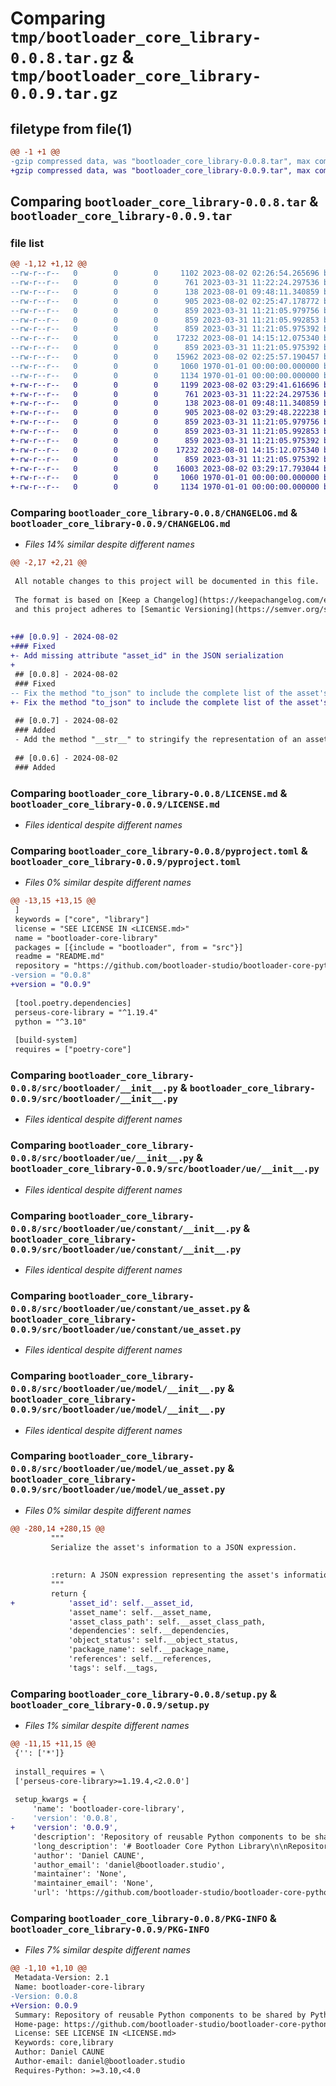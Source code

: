 # Comparing `tmp/bootloader_core_library-0.0.8.tar.gz` & `tmp/bootloader_core_library-0.0.9.tar.gz`

## filetype from file(1)

```diff
@@ -1 +1 @@
-gzip compressed data, was "bootloader_core_library-0.0.8.tar", max compression
+gzip compressed data, was "bootloader_core_library-0.0.9.tar", max compression
```

## Comparing `bootloader_core_library-0.0.8.tar` & `bootloader_core_library-0.0.9.tar`

### file list

```diff
@@ -1,12 +1,12 @@
--rw-r--r--   0        0        0     1102 2023-08-02 02:26:54.265696 bootloader_core_library-0.0.8/CHANGELOG.md
--rw-r--r--   0        0        0      761 2023-03-31 11:22:24.297536 bootloader_core_library-0.0.8/LICENSE.md
--rw-r--r--   0        0        0      138 2023-08-01 09:48:11.340859 bootloader_core_library-0.0.8/README.md
--rw-r--r--   0        0        0      905 2023-08-02 02:25:47.178772 bootloader_core_library-0.0.8/pyproject.toml
--rw-r--r--   0        0        0      859 2023-03-31 11:21:05.979756 bootloader_core_library-0.0.8/src/bootloader/__init__.py
--rw-r--r--   0        0        0      859 2023-03-31 11:21:05.992853 bootloader_core_library-0.0.8/src/bootloader/ue/__init__.py
--rw-r--r--   0        0        0      859 2023-03-31 11:21:05.975392 bootloader_core_library-0.0.8/src/bootloader/ue/constant/__init__.py
--rw-r--r--   0        0        0    17232 2023-08-01 14:15:12.075340 bootloader_core_library-0.0.8/src/bootloader/ue/constant/ue_asset.py
--rw-r--r--   0        0        0      859 2023-03-31 11:21:05.975392 bootloader_core_library-0.0.8/src/bootloader/ue/model/__init__.py
--rw-r--r--   0        0        0    15962 2023-08-02 02:25:57.190457 bootloader_core_library-0.0.8/src/bootloader/ue/model/ue_asset.py
--rw-r--r--   0        0        0     1060 1970-01-01 00:00:00.000000 bootloader_core_library-0.0.8/setup.py
--rw-r--r--   0        0        0     1134 1970-01-01 00:00:00.000000 bootloader_core_library-0.0.8/PKG-INFO
+-rw-r--r--   0        0        0     1199 2023-08-02 03:29:41.616696 bootloader_core_library-0.0.9/CHANGELOG.md
+-rw-r--r--   0        0        0      761 2023-03-31 11:22:24.297536 bootloader_core_library-0.0.9/LICENSE.md
+-rw-r--r--   0        0        0      138 2023-08-01 09:48:11.340859 bootloader_core_library-0.0.9/README.md
+-rw-r--r--   0        0        0      905 2023-08-02 03:29:48.222238 bootloader_core_library-0.0.9/pyproject.toml
+-rw-r--r--   0        0        0      859 2023-03-31 11:21:05.979756 bootloader_core_library-0.0.9/src/bootloader/__init__.py
+-rw-r--r--   0        0        0      859 2023-03-31 11:21:05.992853 bootloader_core_library-0.0.9/src/bootloader/ue/__init__.py
+-rw-r--r--   0        0        0      859 2023-03-31 11:21:05.975392 bootloader_core_library-0.0.9/src/bootloader/ue/constant/__init__.py
+-rw-r--r--   0        0        0    17232 2023-08-01 14:15:12.075340 bootloader_core_library-0.0.9/src/bootloader/ue/constant/ue_asset.py
+-rw-r--r--   0        0        0      859 2023-03-31 11:21:05.975392 bootloader_core_library-0.0.9/src/bootloader/ue/model/__init__.py
+-rw-r--r--   0        0        0    16003 2023-08-02 03:29:17.793044 bootloader_core_library-0.0.9/src/bootloader/ue/model/ue_asset.py
+-rw-r--r--   0        0        0     1060 1970-01-01 00:00:00.000000 bootloader_core_library-0.0.9/setup.py
+-rw-r--r--   0        0        0     1134 1970-01-01 00:00:00.000000 bootloader_core_library-0.0.9/PKG-INFO
```

### Comparing `bootloader_core_library-0.0.8/CHANGELOG.md` & `bootloader_core_library-0.0.9/CHANGELOG.md`

 * *Files 14% similar despite different names*

```diff
@@ -2,17 +2,21 @@
 
 All notable changes to this project will be documented in this file.
 
 The format is based on [Keep a Changelog](https://keepachangelog.com/en/1.0.0/), 
 and this project adheres to [Semantic Versioning](https://semver.org/spec/v2.0.0.html).
 
 
+## [0.0.9] - 2024-08-02
+### Fixed
+- Add missing attribute "asset_id" in the JSON serialization
+
 ## [0.0.8] - 2024-08-02
 ### Fixed
-- Fix the method "to_json" to include the complete list of the asset's attribute
+- Fix the method "to_json" to include the complete list of the asset's attributes
 
 ## [0.0.7] - 2024-08-02
 ### Added
 - Add the method "__str__" to stringify the representation of an asset or an asset file
 
 ## [0.0.6] - 2024-08-02
 ### Added
```

### Comparing `bootloader_core_library-0.0.8/LICENSE.md` & `bootloader_core_library-0.0.9/LICENSE.md`

 * *Files identical despite different names*

### Comparing `bootloader_core_library-0.0.8/pyproject.toml` & `bootloader_core_library-0.0.9/pyproject.toml`

 * *Files 0% similar despite different names*

```diff
@@ -13,15 +13,15 @@
 ]
 keywords = ["core", "library"]
 license = "SEE LICENSE IN <LICENSE.md>"
 name = "bootloader-core-library"
 packages = [{include = "bootloader", from = "src"}]
 readme = "README.md"
 repository = "https://github.com/bootloader-studio/bootloader-core-python-library"
-version = "0.0.8"
+version = "0.0.9"
 
 [tool.poetry.dependencies]
 perseus-core-library = "^1.19.4"
 python = "^3.10"
 
 [build-system]
 requires = ["poetry-core"]
```

### Comparing `bootloader_core_library-0.0.8/src/bootloader/__init__.py` & `bootloader_core_library-0.0.9/src/bootloader/__init__.py`

 * *Files identical despite different names*

### Comparing `bootloader_core_library-0.0.8/src/bootloader/ue/__init__.py` & `bootloader_core_library-0.0.9/src/bootloader/ue/__init__.py`

 * *Files identical despite different names*

### Comparing `bootloader_core_library-0.0.8/src/bootloader/ue/constant/__init__.py` & `bootloader_core_library-0.0.9/src/bootloader/ue/constant/__init__.py`

 * *Files identical despite different names*

### Comparing `bootloader_core_library-0.0.8/src/bootloader/ue/constant/ue_asset.py` & `bootloader_core_library-0.0.9/src/bootloader/ue/constant/ue_asset.py`

 * *Files identical despite different names*

### Comparing `bootloader_core_library-0.0.8/src/bootloader/ue/model/__init__.py` & `bootloader_core_library-0.0.9/src/bootloader/ue/model/__init__.py`

 * *Files identical despite different names*

### Comparing `bootloader_core_library-0.0.8/src/bootloader/ue/model/ue_asset.py` & `bootloader_core_library-0.0.9/src/bootloader/ue/model/ue_asset.py`

 * *Files 0% similar despite different names*

```diff
@@ -280,14 +280,15 @@
         """
         Serialize the asset's information to a JSON expression.
 
 
         :return: A JSON expression representing the asset's information.
         """
         return {
+            'asset_id': self.__asset_id,
             'asset_name': self.__asset_name,
             'asset_class_path': self.__asset_class_path,
             'dependencies': self.__dependencies,
             'object_status': self.__object_status,
             'package_name': self.__package_name,
             'references': self.__references,
             'tags': self.__tags,
```

### Comparing `bootloader_core_library-0.0.8/setup.py` & `bootloader_core_library-0.0.9/setup.py`

 * *Files 1% similar despite different names*

```diff
@@ -11,15 +11,15 @@
 {'': ['*']}
 
 install_requires = \
 ['perseus-core-library>=1.19.4,<2.0.0']
 
 setup_kwargs = {
     'name': 'bootloader-core-library',
-    'version': '0.0.8',
+    'version': '0.0.9',
     'description': 'Repository of reusable Python components to be shared by Python projects using the Bootloader services',
     'long_description': '# Bootloader Core Python Library\n\nRepository of reusable Python components to be shared by Python projects using the Bootloader services.\n',
     'author': 'Daniel CAUNE',
     'author_email': 'daniel@bootloader.studio',
     'maintainer': 'None',
     'maintainer_email': 'None',
     'url': 'https://github.com/bootloader-studio/bootloader-core-python-library',
```

### Comparing `bootloader_core_library-0.0.8/PKG-INFO` & `bootloader_core_library-0.0.9/PKG-INFO`

 * *Files 7% similar despite different names*

```diff
@@ -1,10 +1,10 @@
 Metadata-Version: 2.1
 Name: bootloader-core-library
-Version: 0.0.8
+Version: 0.0.9
 Summary: Repository of reusable Python components to be shared by Python projects using the Bootloader services
 Home-page: https://github.com/bootloader-studio/bootloader-core-python-library
 License: SEE LICENSE IN <LICENSE.md>
 Keywords: core,library
 Author: Daniel CAUNE
 Author-email: daniel@bootloader.studio
 Requires-Python: >=3.10,<4.0
```

